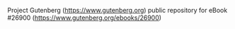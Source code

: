 Project Gutenberg (https://www.gutenberg.org) public repository for eBook #26900 (https://www.gutenberg.org/ebooks/26900)
